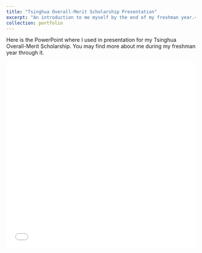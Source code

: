 ```yaml
---
title: "Tsinghua Overall-Merit Scholarship Presentation"
excerpt: "An introduction to me myself by the end of my freshman year.<br/> <img src='/images/portfolio_1/slide1.png' style='zoom:80%;'/>"
collection: portfolio
---
```


Here is the PowerPoint where I used in presentation for my Tsinghua Overall-Merit Scholarship. You may find more about me during my freshman year through it.

<iframe src="/files/scholarship.pdf" width="100%" height="500" frameborder="no" border="0" marginwidth="0" marginheight="0"></iframe>